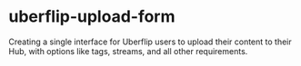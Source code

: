 # uberflip-upload-form
Creating a single interface for Uberflip users to upload their content to their Hub, with options like tags, streams, and all other requirements.
